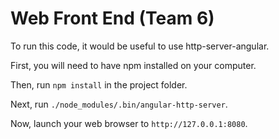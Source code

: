 # Web Front End (Team 6)

To run this code, it would be useful to use http-server-angular.

First, you will need to have npm installed on your computer.

Then, run ``npm install`` in the project folder.

Next, run ``./node_modules/.bin/angular-http-server``.

Now, launch your web browser to ``http://127.0.0.1:8080``.